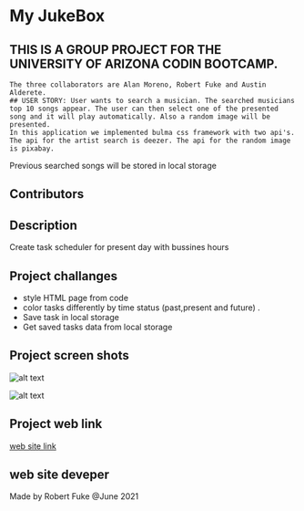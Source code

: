 
# My JukeBox


 ## THIS IS A GROUP PROJECT FOR THE UNIVERSITY OF ARIZONA CODIN BOOTCAMP.
    The three collaborators are Alan Moreno, Robert Fuke and Austin Alderete.
    ## USER STORY: User wants to search a musician. The searched musicians top 10 songs appear. The user can then select one of the presented song and it will play automatically. Also a random image will be presented.
    In this application we implemented bulma css framework with two api's. The api for the artist search is deezer. The api for the random image is pixabay.
Previous searched songs will be stored in local storage

## Contributors

## Description
Create task scheduler for present day with bussines  hours

## Project challanges
* style HTML page from code
* color tasks differently by time status (past,present and future) .
* Save task in local storage
* Get saved tasks data from local storage

## Project screen shots

![alt text](assets/images/MockUp_pic.JPG "Mockup task scheduler")

![alt text](assets/images/myTask.JPG "Final version")

## Project web link
[web site link](https://lakicode.github.io/MyWeatherDashboard/)

## web site deveper
Made by Robert Fuke @June 2021
